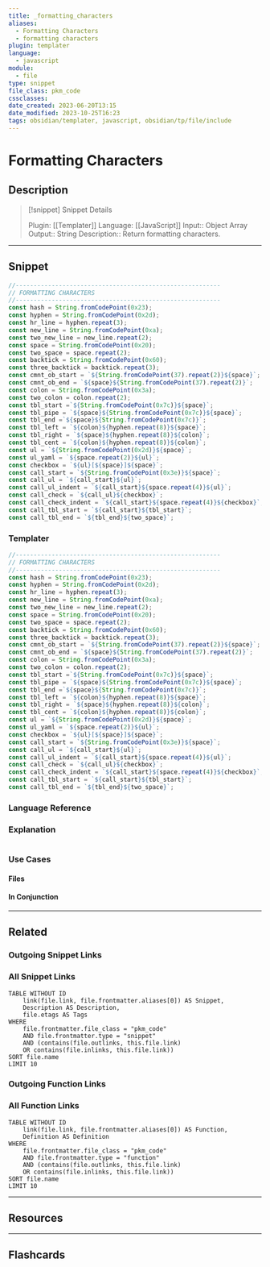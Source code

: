 ```yaml
---
title: _formatting_characters
aliases:
  - Formatting Characters
  - formatting characters
plugin: templater
language:
  - javascript
module:
  - file
type: snippet
file_class: pkm_code
cssclasses:
date_created: 2023-06-20T13:15
date_modified: 2023-10-25T16:23
tags: obsidian/templater, javascript, obsidian/tp/file/include
---
```

# Formatting Characters

## Description

> [!snippet] Snippet Details
>
> Plugin: [[Templater]]
> Language: [[JavaScript]]
> Input:: Object Array
> Output:: String
> Description:: Return formatting characters.

---

## Snippet

<!-- Add the full code including explanatory comments  -->

```javascript
//---------------------------------------------------------
// FORMATTING CHARACTERS
//---------------------------------------------------------
const hash = String.fromCodePoint(0x23);
const hyphen = String.fromCodePoint(0x2d);
const hr_line = hyphen.repeat(3);
const new_line = String.fromCodePoint(0xa);
const two_new_line = new_line.repeat(2);
const space = String.fromCodePoint(0x20);
const two_space = space.repeat(2);
const backtick = String.fromCodePoint(0x60);
const three_backtick = backtick.repeat(3);
const cmnt_ob_start = `${String.fromCodePoint(37).repeat(2)}${space}`;
const cmnt_ob_end = `${space}${String.fromCodePoint(37).repeat(2)}`;
const colon = String.fromCodePoint(0x3a);
const two_colon = colon.repeat(2);
const tbl_start =`${String.fromCodePoint(0x7c)}${space}`;
const tbl_pipe = `${space}${String.fromCodePoint(0x7c)}${space}`;
const tbl_end =`${space}${String.fromCodePoint(0x7c)}`;
const tbl_left = `${colon}${hyphen.repeat(8)}${space}`;
const tbl_right = `${space}${hyphen.repeat(8)}${colon}`;
const tbl_cent = `${colon}${hyphen.repeat(8)}${colon}`;
const ul = `${String.fromCodePoint(0x2d)}${space}`;
const ul_yaml = `${space.repeat(2)}${ul}`;
const checkbox = `${ul}[${space}]${space}`;
const call_start = `${String.fromCodePoint(0x3e)}${space}`;
const call_ul = `${call_start}${ul}`;
const call_ul_indent = `${call_start}${space.repeat(4)}${ul}`;
const call_check = `${call_ul}${checkbox}`;
const call_check_indent = `${call_start}${space.repeat(4)}${checkbox}`;
const call_tbl_start = `${call_start}${tbl_start}`;
const call_tbl_end = `${tbl_end}${two_space}`;
```

### Templater

<!-- Add the full code as it appears in the template  -->
<!-- Exclude explanatory comments  -->

```javascript
//---------------------------------------------------------
// FORMATTING CHARACTERS
//---------------------------------------------------------
const hash = String.fromCodePoint(0x23);
const hyphen = String.fromCodePoint(0x2d);
const hr_line = hyphen.repeat(3);
const new_line = String.fromCodePoint(0xa);
const two_new_line = new_line.repeat(2);
const space = String.fromCodePoint(0x20);
const two_space = space.repeat(2);
const backtick = String.fromCodePoint(0x60);
const three_backtick = backtick.repeat(3);
const cmnt_ob_start = `${String.fromCodePoint(37).repeat(2)}${space}`;
const cmnt_ob_end = `${space}${String.fromCodePoint(37).repeat(2)}`;
const colon = String.fromCodePoint(0x3a);
const two_colon = colon.repeat(2);
const tbl_start =`${String.fromCodePoint(0x7c)}${space}`;
const tbl_pipe = `${space}${String.fromCodePoint(0x7c)}${space}`;
const tbl_end =`${space}${String.fromCodePoint(0x7c)}`;
const tbl_left = `${colon}${hyphen.repeat(8)}${space}`;
const tbl_right = `${space}${hyphen.repeat(8)}${colon}`;
const tbl_cent = `${colon}${hyphen.repeat(8)}${colon}`;
const ul = `${String.fromCodePoint(0x2d)}${space}`;
const ul_yaml = `${space.repeat(2)}${ul}`;
const checkbox = `${ul}[${space}]${space}`;
const call_start = `${String.fromCodePoint(0x3e)}${space}`;
const call_ul = `${call_start}${ul}`;
const call_ul_indent = `${call_start}${space.repeat(4)}${ul}`;
const call_check = `${call_ul}${checkbox}`;
const call_check_indent = `${call_start}${space.repeat(4)}${checkbox}`;
const call_tbl_start = `${call_start}${tbl_start}`;
const call_tbl_end = `${tbl_end}${two_space}`;
```

### Language Reference

<!-- Recreate the code with links to files  -->

### Explanation

```javascript

```

### Use Cases

#### Files

<!-- Files containing the snippet  -->

#### In Conjunction

<!-- Snippets used together with this snippet  -->

---

## Related

### Outgoing Snippet Links

<!-- Link related snippet here -->

### All Snippet Links

<!-- Query limit 10  -->

```dataview
TABLE WITHOUT ID
	link(file.link, file.frontmatter.aliases[0]) AS Snippet,
	Description AS Description,
	file.etags AS Tags
WHERE
	file.frontmatter.file_class = "pkm_code"
	AND file.frontmatter.type = "snippet"
	AND (contains(file.outlinks, this.file.link)
	OR contains(file.inlinks, this.file.link))
SORT file.name
LIMIT 10
```

### Outgoing Function Links

<!-- Link related functions here -->

### All Function Links

<!-- Query limit 10  -->

```dataview
TABLE WITHOUT ID
	link(file.link, file.frontmatter.aliases[0]) AS Function,
	Definition AS Definition
WHERE
	file.frontmatter.file_class = "pkm_code"
	AND file.frontmatter.type = "function"
	AND (contains(file.outlinks, this.file.link)
	OR contains(file.inlinks, this.file.link))
SORT file.name
LIMIT 10
```

---

## Resources

---

## Flashcards
